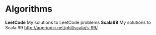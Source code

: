 # Algorithms
**LeetCode** My solutions to LeetCode problems
**Scala99** My solutions to Scala 99 http://aperiodic.net/phil/scala/s-99/

